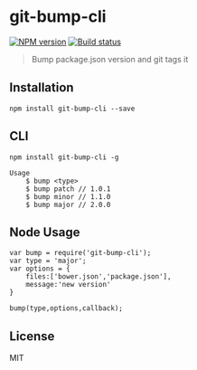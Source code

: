 # git-bump-cli

[![NPM version][npm-image]][npm-url]
[![Build status][travis-image]][travis-url]

> Bump package.json version and git tags it

## Installation

```
npm install git-bump-cli --save
```

## CLI

```
npm install git-bump-cli -g
```

```
Usage
	$ bump <type>
	$ bump patch // 1.0.1
	$ bump minor // 1.1.0
	$ bump major // 2.0.0
```

## Node Usage

```
var bump = require('git-bump-cli');
var type = 'major';
var options = {
	files:['bower.json','package.json'],
	message:'new version'
}

bump(type,options,callback);
```

## License

MIT

[npm-image]: https://img.shields.io/npm/v/git-bump-cli.svg?style=flat-square
[npm-url]: https://npmjs.org/package/git-bump-cli
[travis-image]: https://img.shields.io/travis/webcaetano/git-bump-cli.svg?style=flat-square
[travis-url]: https://travis-ci.org/webcaetano/git-bump-cli

